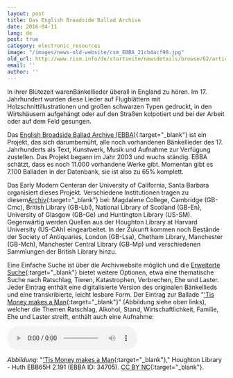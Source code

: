```yaml
---
layout: post
title: Das English Broadside Ballad Archive
date: 2016-04-11
lang: de
post: true
category: electronic_resources
image: "/images/news-old-website/csm_EBBA_21cb4acf98.jpg"
old_url: http://www.rism.info/de/startseite/newsdetails/browse/62/article/64/the-english-broadside-ballad-archive.html
email: ''
author: ''
---
```



In ihrer Blütezeit warenBänkellieder überall in England zu hören. Im 17. Jahrhundert wurden diese Lieder auf Flugblättern mit Holzschnittillustrationen und großen schwarzen Typen gedruckt, in den Wirtshäusern aufgehängt oder auf den Straßen kolpotiert und bei der Arbeit oder auf dem Feld gesungen.

Das [English Broadside Ballad Archive (EBBA)](http://ebba.english.ucsb.edu/){:target="_blank"} ist ein Projekt, das sich darumbemüht, alle noch vorhandenen Bänkellieder des 17. Jahrhunderts als Text, Kunstwerk, Musik und Aufnahme zur Verfügung zustellen. Das Projekt begann im Jahr 2003 und wuchs ständig. EBBA schätzt, dass es noch 11.000 vorhandene Werke gibt. Momentan gibt es 7.100 Balladen in der Datenbank, sie ist also zu 65% komplett.

Das Early Modern Centeran der University of California, Santa Barbara organisiert dieses Projekt. Verschiedene Institutionen tragen zu diesem[Archiv](http://ebba.english.ucsb.edu/page/collections){:target="_blank"} bei: Magdalene College, Cambridge (GB-Cmc), British Library (GB-Lbl), National Library of Scotland (GB-En), University of Glasgow (GB-Ge) und Huntington Library (US-SM). Gegenwärtig werden Quellen aus der Houghton Library at Harvard University (US-CAh) eingearbeitet. In der Zukunft kommen noch Bestände der Society of Antiquaries, London (GB-Lsa), Chetham Library, Manchester (GB-Mch), Manchester Central Library (GB-Mp) und verschiedenen Sammlungen der British Library hinzu.

Eine Einfache Suche ist über die Archivwebsite möglich und die [Erweiterte Suche](http://ebba.english.ucsb.edu/search_combined/){:target="_blank"} bietet weitere Optionen, etwa eine thematische Suche nach Ratschlag, Tieren, Katastrophen, Verbrechen, Ehe und Laster. Jeder Eintrag enthält eine digitalisierte Version des originalen Bänkellieds und eine transkribierte, leicht lesbare Form. Der Eintrag zur Ballade "['Tis Money makes a Man](http://ebba.english.ucsb.edu/ballad/34705/citation){:target="_blank"}" (Abbildung siehe oben links), welcher die Themen Ratschlag, Alkohol, Stand, Wirtschaftlichkeit, Familie, Ehe und Laster streift, enthält auch eine Aufnahme:

<audio controls>
<source src="http://ebba.english.ucsb.edu/recordings/P4.254.mp3" type="audio/mpeg">
Your browser does not support the audio element.
</source></audio>


_Abbildung_: "['Tis Money makes a Man](http://ebba.english.ucsb.edu/ballad/21811/citation){:target="_blank"}," Houghton Library - Huth EBB65H 2.191 (EBBA ID: 34705). [CC BY NC](http://creativecommons.org/licenses/by-nc/4.0/){:target="_blank"}.


